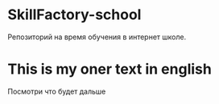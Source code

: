 # SkillFactory-school
Репозиторий на время обучения в интернет школе.
# This is my oner text in english
Посмотри что будет дальше
